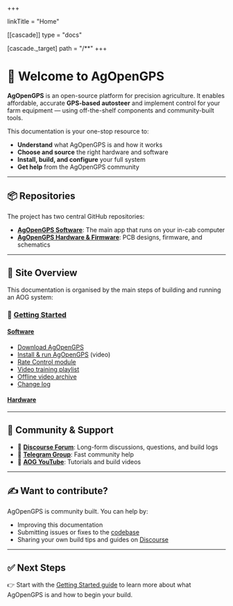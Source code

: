 +++

linkTitle = "Home"

[[cascade]]
type = "docs"

[cascade._target]
path = "/**"
+++

# 👋 Welcome to AgOpenGPS

**AgOpenGPS** is an open-source platform for precision agriculture. It enables
affordable, accurate **GPS-based autosteer** and implement control for your farm
equipment — using off-the-shelf components and community-built tools.

This documentation is your one-stop resource to:

- **Understand** what AgOpenGPS is and how it works
- **Choose and source** the right hardware and software
- **Install, build, and configure** your full system
- **Get help** from the AgOpenGPS community

---

## 📦 Repositories

The project has two central GitHub repositories:

- [**AgOpenGPS Software**](https://github.com/AgOpenGPS-Official/AgOpenGPS): The
  main app that runs on your in-cab computer
- [**AgOpenGPS Hardware & Firmware**](https://github.com/AgOpenGPS-Official/Boards):
  PCB designs, firmware, and schematics

---

## 🧭 Site Overview

This documentation is organised by the main steps of building and running an AOG
system:

### 🚀 [Getting Started](/getting-started)

#### [Software](/build/software)

- [Download AgOpenGPS](https://github.com/AgOpenGPS-Official/AgOpenGPS/releases)
- [Install & run AgOpenGPS](https://www.youtube.com/watch?v=bVo6HwYIdP4) (video)
- [Rate Control module](https://github.com/AgOpenGPS-Official/Rate_Control)
- [Video training playlist](https://www.youtube.com/playlist?list=PL1N2N2XFHWW1fIDhb7koOa7hxH0LGppYc)
- [Offline video archive](https://www.mediafire.com/folder/wwcvo7zhdogh1/Videos)
- [Change log](/build/software/changelog)

#### [Hardware](/build/hardware)

---

## 💬 Community & Support

- 🧵 [**Discourse Forum**](https://discourse.agopengps.com): Long-form
  discussions, questions, and build logs
- 💬 [**Telegram Group**](https://t.me/AgOpenGPSInternational): Fast community
  help
- 🎥 [**AOG YouTube**](https://www.youtube.com/@AgOpenGPS): Tutorials and build
  videos

---

## ✍️ Want to contribute?

AgOpenGPS is community built. You can help by:

- Improving this documentation
- Submitting issues or fixes to the
  [codebase](https://github.com/AgOpenGPS-Official/AgOpenGPS)
- Sharing your own build tips and guides on
  [Discourse](https://discourse.agopengps.com)

---

## ✅ Next Steps

👉 Start with the [Getting Started guide](/getting-started) to learn more about
what AgOpenGPS is and how to begin your build.
